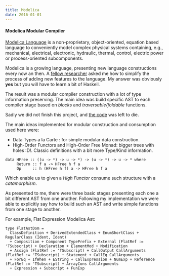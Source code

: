 ```yaml
---
title: Modelica
date: 2016-01-01
---
```

#### Modelica Modular Compiler

[Modelica Language](https://www.modelica.org/) is a non-proprietary,
object-oriented, equation based language to conveniently model complex physical
systems containing, e.g., mechanical, electrical, electronic, hydraulic,
thermal, control, electric power or process-oriented subcomponents.

Modelica is a growing language, presenting new language constructions every now
an then. A [fellow researcher](https://www.fceia.unr.edu.ar/~fbergero/) asked me
how to simplify the process of adding new features to the language. My answer
was obviously **yes** but you will have to learn a bit of Haskell.

The result was a modular compiler construction with a lot of type information
preserving. The main idea was build specific AST to each compiler stage based on
*blocks* and *traversable/foldable* functions.

Sadly we did not finish this project, and [the
code](https://bitbucket.org/fbergero/modelica-hc) was left to die.

The main ideas implemented for modular construction and consumption used here were:

+ Data Types a la Carte : for simple modular data construction.
+ High-Order Functors and High-Order Free Monad: bigger trees with holes :D!. 
Classic definitions with a bit more Type/Kind information.
```
data HFree :: ((u -> *) -> u -> *) -> (u -> *) -> u -> * where
     Return :: f a -> HFree h f a
     Op     :: h (HFree h f) a -> HFree h f a
```

Which enable us to given a *High Functor* consume such structure with a *catamorphism*.

As presented to me, there were three basic stages presenting each one a bit
different AST from one another. Following my implementation we were able to
explicitly say how to build such an AST and write simple functions from one
stage to another.

For example, Flat Expression Modelica Ast:
```
type FlatAstDom =
  ClassDefinition + DerivedExtendedClass + EnumShortClass + RegularClass (Ident, Ident)
  + Composition + Component TypePrefix + External (FlatRef := 'TSubscript) + Declaration + ElementMod + Modification
  + Assign (FlatRef := 'TSubscript) + CallOutput CallArguments (FlatRef := 'TSubscript) + Statement + CallEq CallArguments
  + ForEq + IfWhen + EString + CallExpression + NumExp + Reference (FlatRef := 'TSubscript) + ArrayCons CallArguments
  + Expression + Subscript + FunExp
```
